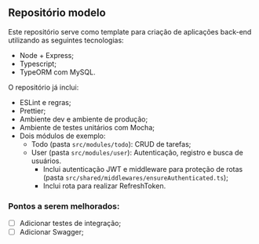 ## Repositório modelo
Este repositório serve como template para criação de aplicações back-end utilizando as seguintes tecnologias:
- Node + Express;
- Typescript;
- TypeORM com MySQL.

O repositório já inclui:
- ESLint e regras;
- Prettier;
- Ambiente dev e ambiente de produção;
- Ambiente de testes unitários com Mocha;
- Dois módulos de exemplo:
    - Todo (pasta `src/modules/todo`): CRUD de tarefas;
    - User (pasta `src/modules/user`): Autenticação, registro e busca de usuários.
        - Inclui autenticação JWT e middleware para proteção de rotas (pasta `src/shared/middlewares/ensureAuthenticated.ts`);
        - Inclui rota para realizar RefreshToken.

### Pontos a serem melhorados:
- [ ] Adicionar testes de integração;
- [ ] Adicionar Swagger;